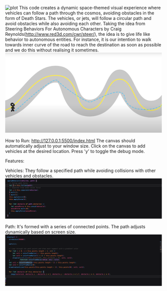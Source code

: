 ![plot](snippets/screenshot.png)
This code creates a dynamic space-themed visual experience where vehicles can follow a path through the cosmos, avoiding obstacles in the form of Death Stars. The vehicles, or jets, will follow a circular path and avoid obstacles while also avoiding each other. Taking the idea from Steering Behaviors For Autonomous Characters by Craig Reynolds(http://www.red3d.com/cwr/steer/), the idea is to give life like behavior to autonomous entities. For instance, it is our intention to walk towards inner curve of the road to reach the destination as soon as possible and we do this without realising it sometimes.
![plot](snippets/Screenshot2.png)



How to Run:
http://127.0.0.1:5500/index.html
The canvas should automatically adjust to your window size.
Click on the canvas to add vehicles at the desired location.
Press 'y' to toggle the debug mode.


Features:

Vehicles: They follow a specified path while avoiding collisions with other vehicles and obstacles.
![plot](snippets/Screenshot3.png)

Path: It's formed with a series of connected points. The path adjusts dynamically based on screen size.
![plot](snippets/Screenshot4.png)

